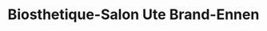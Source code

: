 ---
title: "Biosthetique-Salon Ute Brand-Ennen"
url: /grossefehn/biosthetique-salon-ute-brand-ennen/
shop: Friseur
---